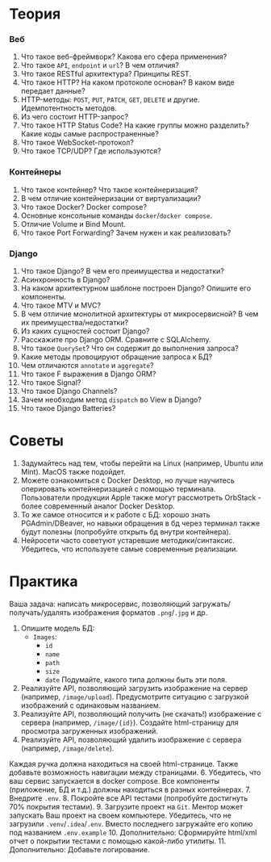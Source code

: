 # Теория
### Веб
1. Что такое веб-фреймворк? Какова его сфера применения?
2. Что такое `API`, `endpoint` и `url`? В чем отличия?
3. Что такое RESTful архитектура? Принципы REST.
4. Что такое HTTP? На каком протоколе основан? В каком виде передает данные?
5. HTTP-методы: `POST`, `PUT`, `PATCH`, `GET`, `DELETE` и другие. Идемпотентность методов.
6. Из чего состоит HTTP-запрос?
7. Что такое HTTP Status Code? На какие группы можно разделить? Какие коды самые распространенные?
8. Что такое WebSocket-протокол?
9. Что такое TCP/UDP? Где используются?

### Контейнеры
1. Что такое контейнер? Что такое контейнеризация?
2. В чем отличие контейнеризации от виртуализации?
3. Что такое Docker? Docker compose?
4. Основные консольные команды `docker`/`docker compose`.
5. Отличие Volume и Bind Mount.
6. Что такое Port Forwarding? Зачем нужен и как реализовать?

### Django
1. Что такое Django? В чем его преимущества и недостатки?
2. Асинхронность в Django?
3. На каком архитектурном шаблоне построен Django? Опишите его компоненты.
4. Что такое MTV и MVC?
5. В чем отличие монолитной архитектуры от микросервисной? В чем их преимущества/недостатки?
6. Из каких сущностей состоит Django?
7. Расскажите про Django ORM. Сравните с SQLAlchemy.
8. Что такое `QuerySet`? Что он содержит до выполнения запроса?
9. Какие методы провоцируют обращение запроса к БД?
10. Чем отличаются `annotate` и `aggregate`?
11. Что такое F выражения в Django ORM?
12. Что такое Signal?
13. Что такое Django Channels?
14. Зачем необходим метод `dispatch` во View в Django?
15. Что такое Django Batteries?

# Советы
1. Задумайтесь над тем, чтобы перейти на Linux (например, Ubuntu или Mint). MacOS также подойдет.
2. Можете ознакомиться с Docker Desktop, но лучше научитесь оперировать контейнеризацией с помощью терминала. Пользователи продукции Apple также могут рассмотреть OrbStack - более современный аналог Docker Desktop.
3. То же самое относится и к работе с БД: хорошо знать PGAdmin/DBeaver, но навыки обращения в бд через терминал также будут полезны (попробуйте открыть бд внутри контейнера).
4. Нейросети часто советуют устаревшие методики/синтаксис. Убедитесь, что используете самые современные реализации.

# Практика
Ваша задача: написать микросервис, позволяющий загружать/получать/удалять изображения форматов `.png`/`.jpg` и др.
1. Опишите модель БД:
   - `Images`:
       - `id`
       - `name`
       - `path`
       - `size`
       - `date`
   Подумайте, какого типа должны быть эти поля.
2. Реализуйте API, позволяющий загрузить изображение на сервер (например, `/image/upload`). Предусмотрите ситуацию с загрузкой изображений с одинаковым названием.
3. Реализуйте API, позволяющий получить (не скачать!) изображение с сервера (например, `/image/{id}`). Создайте html-страницу для просмотра загруженных изображений.
4. Реализуйте API, позволяющий удалить изображение с сервера (например, `/image/delete`).

Каждая ручка должна находиться на своей html-странице. Также добавьте возможность навигации между страницами.
6. Убедитесь, что ваш сервис запускается в docker compose. Все компоненты (приложение, БД и т.д.) должны находиться в разных контейнерах.
7. Внедрите `.env`.
8. Покройте все API тестами (попробуйте достигнуть 70% покрытия тестами).
9. Загрузите проект на `Git`. Ментор может запускать Ваш проект на своем компьютере. Убедитесь, что не загрузили `.venv`/`.idea`/`.env`. Вместо последнего загружайте его копию под названием `.env.example`
10. Дополнительно: Сформируйте html/xml отчет о покрытии тестами с помощью какой-либо утилиты.
11. Дополнительно: Добавьте логирование.
